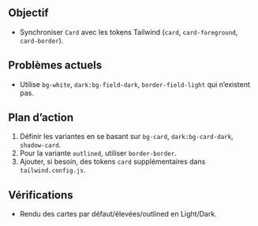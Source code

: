 ## Objectif
- Synchroniser `Card` avec les tokens Tailwind (`card`, `card-foreground`, `card-border`).

## Problèmes actuels
- Utilise `bg-white`, `dark:bg-field-dark`, `border-field-light` qui n’existent pas.

## Plan d’action
1. Définir les variantes en se basant sur `bg-card`, `dark:bg-card-dark`, `shadow-card`.
2. Pour la variante `outlined`, utiliser `border-border`.
3. Ajouter, si besoin, des tokens `card` supplémentaires dans `tailwind.config.js`.

## Vérifications
- Rendu des cartes par défaut/élevées/outlined en Light/Dark.
